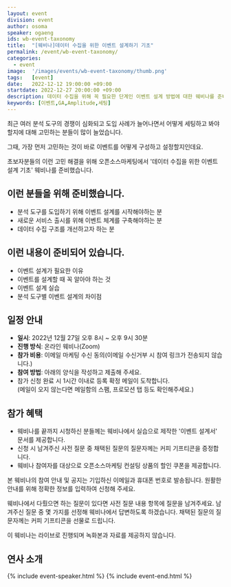 ```yaml
---
layout: event
division: event
author: osoma
speaker: ogaeng
ids: wb-event-taxonomy
title:  "[웨비나]데이터 수집을 위한 이벤트 설계하기 기초"
permalink: /event/wb-event-taxonomy/
categories:
  - event
image:  '/images/events/wb-event-taxonomy/thumb.png'
tags:   [event]
date:   2022-12-12 19:00:00 +09:00
startdate: 2022-12-27 20:00:00 +09:00
description: 데이터 수집을 위해 꼭 필요한 단계인 이벤트 설계 방법에 대한 웨비나를 준비했습니다.
keywords: [이벤트,GA,Amplitude,세팅]
---
```


최근 여러 분석 도구의 경쟁이 심화되고 도입 사례가 늘어나면서 어떻게 세팅하고 봐야 할지에 대해 고민하는 분들이 많이 늘었습니다.

그때, 가장 먼저 고민하는 것이 바로 이벤트를 어떻게 구성하고 설정할지인데요.

초보자분들의 이런 고민 해결을 위해 오픈소스마케팅에서 '데이터 수집을 위한 이벤트 설계 기초' 웨비나를 준비했습니다.

## 이런 분들을 위해 준비했습니다.

- 분석 도구를 도입하기 위해 이벤트 설계를 시작해야하는 분
- 새로운 서비스 출시를 위해 이벤트 체계를 구축해야하는 분
- 데이터 수집 구조를 개선하고자 하는 분

## 이런 내용이 준비되어 있습니다.

- 이벤트 설계가 필요한 이유
- 이벤트를 설계할 때 꼭 알아야 하는 것
- 이벤트 설계 실습
- 분석 도구별 이벤트 설계의 차이점

## 일정 안내

- **일시**: 2022년 12월 27일 오후 8시 ~ 오후 9시 30분
- **진행 방식**: 온라인 웨비나(Zoom)
- **참가 비용**: 이메일 마케팅 수신 동의(이메일 수신거부 시 참여 링크가 전송되지 않습니다.)
- **참여 방법**: 아래의 양식을 작성하고 제출해 주세요.
- 참가 신청 완료 시 1시간 이내로 등록 확정 메일이 도착합니다.<br>(메일이 오지 않는다면 메일함의 스팸, 프로모션 탭 등도 확인해주세요.)

## 참가 혜택

- 웨비나를 끝까지 시청하신 분들께는 웨비나에서 실습으로 제작한 '이벤트 설계서' 문서를 제공합니다.
- 신청 시 남겨주신 사전 질문 중 채택된 질문의 질문자께는 커피 기프티콘을 증정합니다.
- 웨비나 참여자를 대상으로 오픈소스마케팅 컨설팅 상품의 할인 쿠폰을 제공합니다.

본 웨비나의 참여 안내 및 공지는 기입하신 이메일과 휴대폰 번호로 발송됩니다. 원활한 안내를 위해 정확한 정보를 입력하여 신청해 주세요.

웨비나에서 다뤘으면 하는 질문이 있다면 사전 질문 내용 항목에 질문을 남겨주세요. 남겨주신 질문 중 몇 가지를 선정해 웨비나에서 답변하도록 하겠습니다. 채택된 질문의 질문자께는 커피 기프티콘을 선물로 드립니다.

이 웨비나는 라이브로 진행되며 녹화본과 자료를 제공하지 않습니다.

## 연사 소개

{% include event-speaker.html %}
{% include event-end.html %}
